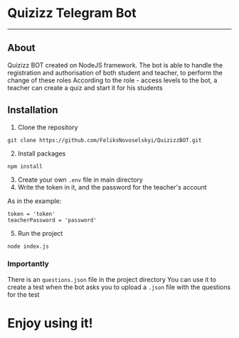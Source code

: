 # Quizizz Telegram Bot
---
## About
Quizizz BOT created on NodeJS framework. 
The bot is able to handle the registration and authorisation of both student and teacher, to perform the change of these roles
According to the role - access levels to the bot, a teacher can create a quiz and start it for his students

## Installation
1. Clone the repository
```
git clone https://github.com/FeliksNovoselskyi/QuizizzBOT.git
```
2. Install packages
```
npm install
```
3. Create your own `.env` file in main directory
4. Write the token in it, and the password for the teacher's account

As in the example:
```shell
token = 'token'
teacherPassword = 'password'
```
5. Run the project
```
node index.js
```
### Importantly
There is an `questions.json` file in the project directory
You can use it to create a test when the bot asks you to upload a `.json` file with the questions for the test

# Enjoy using it!